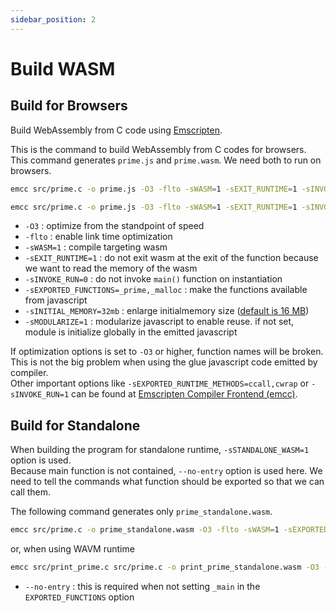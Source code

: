 ```yaml
---
sidebar_position: 2
---
```


# Build WASM

## Build for Browsers

Build WebAssembly from C code using [Emscripten](https://emscripten.org/).

This is the command to build WebAssembly from C codes for browsers.  
This command generates `prime.js` and `prime.wasm`. We need both to run on browsers.

```bash title="build for browsers"
emcc src/prime.c -o prime.js -O3 -flto -sWASM=1 -sEXIT_RUNTIME=1 -sINVOKE_RUN=0 -sEXPORTED_FUNCTIONS=_prime -sMODULARIZE=1
```

```bash title="build for browsers with more options"
emcc src/prime.c -o prime.js -O3 -flto -sWASM=1 -sEXIT_RUNTIME=1 -sINVOKE_RUN=0 -sEXPORTED_FUNCTIONS=_prime,_malloc -sINITIAL_MEMORY=32mb -sALLOW_MEMORY_GROWTH=1 -sMODULARIZE=1
```

-   `-O3` : optimize from the standpoint of speed
-   `-flto` : enable link time optimization
-   `-sWASM=1` : compile targeting wasm
-   `-sEXIT_RUNTIME=1` : do not exit wasm at the exit of the function because we want to read the memory of the wasm
-   `-sINVOKE_RUN=0` : do not invoke `main()` function on instantiation
-   `-sEXPORTED_FUNCTIONS=_prime,_malloc` : make the functions available from javascript
-   `-sINITIAL_MEMORY=32mb` : enlarge initialmemory size ([default is 16 MB](https://github.com/emscripten-core/emscripten/blob/126f1716359ce73ba32fe66d65f9c4a5bf5ba0e8/src/settings.js#L167))
-   `-sMODULARIZE=1` : modularize javascript to enable reuse. if not set, module is initialize globally in the emitted javascript

If optimization options is set to `-O3` or higher, function names will be broken. This is not the big problem when using the glue javascript code emitted by compiler.  
Other important options like `-sEXPORTED_RUNTIME_METHODS=ccall,cwrap` or `-sINVOKE_RUN=1` can be found at [Emscripten Compiler Frontend (emcc)](https://emscripten.org/docs/tools_reference/emcc.html).

## Build for Standalone

When building the program for standalone runtime, `-sSTANDALONE_WASM=1` option is used.  
Because main function is not contained, `--no-entry` option is used here.
We need to tell the commands what function should be exported so that we can call them.

The following command generates only `prime_standalone.wasm`.

```bash title="build for standalone"
emcc src/prime.c -o prime_standalone.wasm -O3 -flto -sWASM=1 -sEXPORTED_FUNCTIONS=_prime -sSTANDALONE_WASM=1 --no-entry
```

or, when using WAVM runtime 

```bash title="build for standalone WAVM runtime"
emcc src/print_prime.c src/prime.c -o print_prime_standalone.wasm -O3 -flto -sWASM=1 -sEXPORTED_FUNCTIONS=_prime,_print_prime -sSTANDALONE_WASM=1 --no-entry
```

-   `--no-entry` : this is required when not setting `_main` in the `EXPORTED_FUNCTIONS` option

